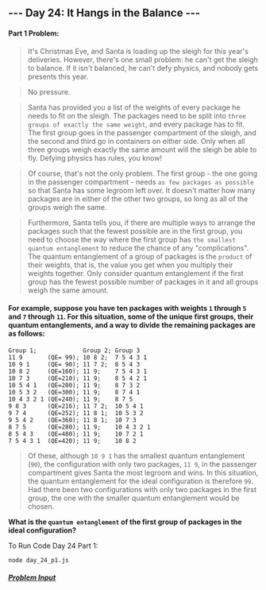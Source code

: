 ## --- Day 24: It Hangs in the Balance ---

#### Part 1 Problem:

> It's Christmas Eve, and Santa is loading up the sleigh for this year's deliveries. However, there's one small problem: he can't get the sleigh to balance. If it isn't balanced, he can't defy physics, and nobody gets presents this year.

> No pressure.

> Santa has provided you a list of the weights of every package he needs to fit on the sleigh. The packages need to be split into `three groups of exactly the same weight`, and every package has to fit. The first group goes in the passenger compartment of the sleigh, and the second and third go in containers on either side. Only when all three groups weigh exactly the same amount will the sleigh be able to fly. Defying physics has rules, you know!

> Of course, that's not the only problem. The first group - the one going in the passenger compartment - needs `as few packages as possible` so that Santa has some legroom left over. It doesn't matter how many packages are in either of the other two groups, so long as all of the groups weigh the same.

> Furthermore, Santa tells you, if there are multiple ways to arrange the packages such that the fewest possible are in the first group, you need to choose the way where the first group has `the smallest quantum entanglement` to reduce the chance of any "complications". The quantum entanglement of a group of packages is the `product` of their weights, that is, the value you get when you multiply their weights together. Only consider quantum entanglement if the first group has the fewest possible number of packages in it and all groups weigh the same amount.

#### For example, suppose you have ten packages with weights `1` through `5` and `7` through `11`. For this situation, some of the unique first groups, their quantum entanglements, and a way to divide the remaining packages are as follows:
```
Group 1;             Group 2; Group 3
11 9       (QE= 99); 10 8 2;  7 5 4 3 1
10 9 1     (QE= 90); 11 7 2;  8 5 4 3
10 8 2     (QE=160); 11 9;    7 5 4 3 1
10 7 3     (QE=210); 11 9;    8 5 4 2 1
10 5 4 1   (QE=200); 11 9;    8 7 3 2
10 5 3 2   (QE=300); 11 9;    8 7 4 1
10 4 3 2 1 (QE=240); 11 9;    8 7 5
9 8 3      (QE=216); 11 7 2;  10 5 4 1
9 7 4      (QE=252); 11 8 1;  10 5 3 2
9 5 4 2    (QE=360); 11 8 1;  10 7 3
8 7 5      (QE=280); 11 9;    10 4 3 2 1
8 5 4 3    (QE=480); 11 9;    10 7 2 1
7 5 4 3 1  (QE=420); 11 9;    10 8 2
```

> Of these, although `10 9 1` has the smallest quantum entanglement (`90`), the configuration with only two packages, `11 9`, in the passenger compartment gives Santa the most legroom and wins. In this situation, the quantum entanglement for the ideal configuration is therefore `99`. Had there been two configurations with only two packages in the first group, the one with the smaller quantum entanglement would be chosen.

**What is the `quantum entanglement` of the first group of packages in the ideal configuration?**

To Run Code Day 24 Part 1:
```
node day_24_p1.js
```


##### [Problem Input](./sample_input.txt)

